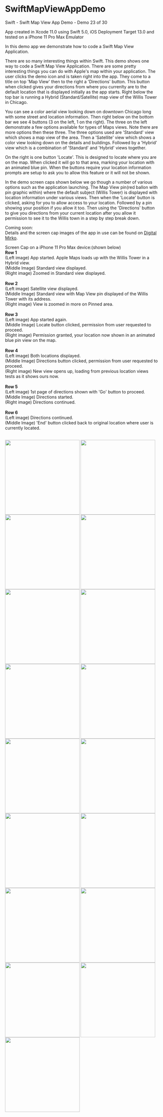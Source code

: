 # SwiftMapViewAppDemo
Swift - Swift Map View App Demo - Demo 23 of 30

App created in Xcode 11.0 using Swift 5.0, iOS Deployment Target 13.0 and tested on a iPhone 11 Pro Max Emulator

In this demo app we demonstrate how to code a Swift Map View Application.

There are so many interesting things within Swift. This demo shows one way to code a Swift Map View Application. There are
some pretty interesting things you can do with Apple's map within your application. The user clicks the demo icon and is 
taken right into the app. They come to a title on top 'Map View' then to the right a 'Directions' button. This button 
when clicked gives your directions from where you currenlty are to the default location that is displayed initially as
the app starts. Right below the top bar is running a Hybrid (Standard/Satellite) map view of the Willis Tower in Chicago. 

You can see a color aerial view looking down on downtown Chicago long with some street and location information. 
Then right below on the bottom bar we see 4 buttons (3 on the left, 1 on the right). The three on the left demonstrate 
a few options available for types of Maps views. Note there are more options then these three. The three options used
are 'Standard' view which shows a map view of the area. Then a 'Satellite' view which shows a color view looking down
on the details and buildings. Followed by a 'Hybrid' view which is a combination of 'Standard' and 'Hybrid' views together.

On the right is one button 'Locate'. This is designed to locate where you are on the map. When clicked it will go to that
area, marking your location with an animated blue pin. When the buttons require your location information prompts are setup
to ask you to allow this feature or it will not be shown.

In the demo screen caps shown below we go though a number of various options such as the application launching. The Map 
View pin(red ballon with pin graphic within) where the default subject (Willis Tower) is displayed with location information under various views. Then when the 'Locate' button is clicked, asking for you to allow access to your location. Followed by 
a pin showing your position if you allow it too. Then using the 'Directions' button to give you directions from your current
location after you allow it permission to see it to the Willis town in a step by step break down.
        
Coming soon:<br>
Details and the screen cap images of the app in use can be found on <a href="http://digitalmirko.com/iOSApps.html">Digital Mirko</a>.
<p>
Screen Cap on a iPhone 11 Pro Max device:(shown below)</br>
<b>Row 1</b></br>
(Left image) App started. Apple Maps loads up with the Willis Tower in a Hybrid view.<br>
(Middle Image) Standard view displayed.<br>
(Right image) Zoomed in Standard view displayed.<br>
</br>
<b>Row 2</b></br>
(Left image) Satellite view displayed.<br>
(Middle Image) Standard view with Map View pin displayed of the Willis Tower with its address.<br>
(Right image) View is zoomed in more on Pinned area.<br>
</br>
<b>Row 3</b></br>
(Left image) App started again.<br>
(Middle Image) Locate button clicked, permission from user requested to proceed.<br>
(Right image) Permission granted, your location now shown in an animated blue pin view on the map.<br>
</br>
<b>Row 4</b></br>
(Left image) Both locations displayed.<br>
(Middle Image) Directions button clicked, permission from user requested to proceed.<br>
(Right image) New view opens up, loading from previous location views tests as it shows ours now.<br>
</br>
<b>Row 5</b></br>
(Left image) 1st page of directions shown with 'Go' button to proceed.<br>
(Middle Image) Directions started.<br>
(Right image) Directions continued.<br>
</br>
<b>Row 6</b></br>
(Left image) Directions continued.<br>
(Middle Image) 'End' button clicked back to original location where user is currently located.<br>
</br>
</p>

<p>
<img align="left" src="https://github.com/digitalMirko/SwiftMapViewAppDemo/blob/master/github-SwiftMapViewAppDemo01.jpg?raw=true" width="246"/>
<img align="left" src="https://github.com/digitalMirko/SwiftMapViewAppDemo/blob/master/github-SwiftMapViewAppDemo02.jpg?raw=true" width="246"/>
<img align="left" src="https://github.com/digitalMirko/SwiftMapViewAppDemo/blob/master/github-SwiftMapViewAppDemo03.jpg?raw=true" width="246"/>
</br>
</p>
<img align="left" src="https://github.com/digitalMirko/SwiftMapViewAppDemo/blob/master/github-SwiftMapViewAppDemo04.jpg?raw=true" width="246"/>
<img align="left" src="https://github.com/digitalMirko/SwiftMapViewAppDemo/blob/master/github-SwiftMapViewAppDemo05.jpg?raw=true" width="246"/>
<img align="left" src="https://github.com/digitalMirko/SwiftMapViewAppDemo/blob/master/github-SwiftMapViewAppDemo06.jpg?raw=true" width="246"/>
</br>

<img align="left" src="https://github.com/digitalMirko/SwiftMapViewAppDemo/blob/master/github-SwiftMapViewAppDemo07.jpg?raw=true" width="246"/>
<img align="left" src="https://github.com/digitalMirko/SwiftMapViewAppDemo/blob/master/github-SwiftMapViewAppDemo08.jpg?raw=true" width="246"/>
<img align="left" src="https://github.com/digitalMirko/SwiftMapViewAppDemo/blob/master/github-SwiftMapViewAppDemo09.jpg?raw=true" width="246"/>
</br>

<img align="left" src="https://github.com/digitalMirko/SwiftMapViewAppDemo/blob/master/github-SwiftMapViewAppDemo10.jpg?raw=true" width="246"/>
<img align="left" src="https://github.com/digitalMirko/SwiftMapViewAppDemo/blob/master/github-SwiftMapViewAppDemo11.jpg?raw=true" width="246"/>
<img align="left" src="https://github.com/digitalMirko/SwiftMapViewAppDemo/blob/master/github-SwiftMapViewAppDemo12.jpg?raw=true" width="246"/>
</br>

<img align="left" src="https://github.com/digitalMirko/SwiftMapViewAppDemo/blob/master/github-SwiftMapViewAppDemo13.jpg?raw=true" width="246"/>
<img align="left" src="https://github.com/digitalMirko/SwiftMapViewAppDemo/blob/master/github-SwiftMapViewAppDemo14.jpg?raw=true" width="246"/>
<img align="left" src="https://github.com/digitalMirko/SwiftMapViewAppDemo/blob/master/github-SwiftMapViewAppDemo15.jpg?raw=true" width="246"/>
</br>

<img align="left" src="https://github.com/digitalMirko/SwiftMapViewAppDemo/blob/master/github-SwiftMapViewAppDemo16.jpg?raw=true" width="246"/>
<img align="left" src="https://github.com/digitalMirko/SwiftMapViewAppDemo/blob/master/github-SwiftMapViewAppDemo17.jpg?raw=true" width="246"/>
 </br>       
         
</p>
